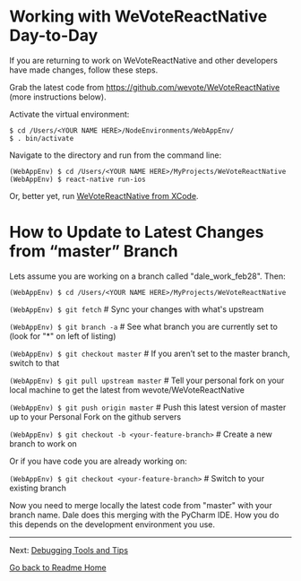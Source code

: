 # Working with WeVoteReactNative Day-to-Day

If you are returning to work on WeVoteReactNative and other developers have made changes, follow these steps.

Grab the latest code from https://github.com/wevote/WeVoteReactNative (more instructions below).

Activate the virtual environment:

    $ cd /Users/<YOUR NAME HERE>/NodeEnvironments/WebAppEnv/
    $ . bin/activate

Navigate to the directory and run from the command line:

    (WebAppEnv) $ cd /Users/<YOUR NAME HERE>/MyProjects/WeVoteReactNative
    (WebAppEnv) $ react-native run-ios

Or, better yet, run [WeVoteReactNative from XCode](../installing/RUNNING_FIRST_TIME.md).


# How to Update to Latest Changes from “master” Branch

Lets assume you are working on a branch called "dale_work_feb28". Then:

`(WebAppEnv) $ cd /Users/<YOUR NAME HERE>/MyProjects/WeVoteReactNative` 

`(WebAppEnv) $ git fetch` # Sync your changes with what's upstream

`(WebAppEnv) $ git branch -a`  # See what branch you are currently set to (look for "*" on left of listing)

`(WebAppEnv) $ git checkout master`  # If you aren’t set to the master branch, switch to that

`(WebAppEnv) $ git pull upstream master`  # Tell your personal fork on your local machine to get the latest from wevote/WeVoteReactNative

`(WebAppEnv) $ git push origin master`  # Push this latest version of master up to your Personal Fork on the github servers

`(WebAppEnv) $ git checkout -b <your-feature-branch>`  # Create a new branch to work on

Or if you have code you are already working on:

`(WebAppEnv) $ git checkout <your-feature-branch>`  # Switch to your existing branch

Now you need to merge locally the latest code from "master" with your branch name. Dale does this merging with 
the PyCharm IDE. How you do this depends on the development environment you use. 


---

Next: [Debugging Tools and Tips](DEBUGGING_TOOLS.md)

[Go back to Readme Home](../../README.md)
